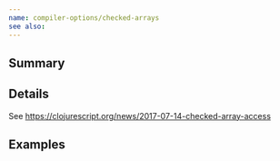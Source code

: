 ```yaml
---
name: compiler-options/checked-arrays
see also:
---
```


## Summary

## Details

See <https://clojurescript.org/news/2017-07-14-checked-array-access>

## Examples
